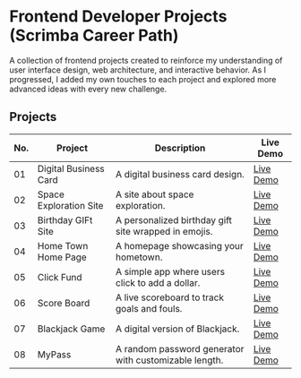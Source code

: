 # Frontend Developer Projects (Scrimba Career Path)

A collection of frontend projects created to reinforce my understanding of user interface design, web architecture, and interactive behavior. As I progressed, I added my own touches to each project and explored more advanced ideas with every new challenge.

## Projects

| No. | Project                         | Description                                                        | Live Demo                    |
|-----|---------------------------------|--------------------------------------------------------------------|------------------------------|
| 01  | Digital Business Card           | A digital business card design.                                    | [Live Demo](https://mona-lisa-business-card.vercel.app)     |
| 02  | Space Exploration Site          | A site about space exploration.                                    | [Live Demo](https://space-exploration-tau.vercel.app)     |
| 03  | Birthday GIFt Site              | A personalized birthday gift site wrapped in emojis.               | [Live Demo](https://birthday-gif-t.vercel.app)     |
| 04  | Home Town Home Page             | A homepage showcasing your hometown.                               | [Live Demo](https://hometown-home-page.vercel.app)     |
| 05  | Click Fund                      | A simple app where users click to add a dollar.                    | [Live Demo](https://click-fund-app.vercel.app)     |
| 06  | Score Board                     | A live scoreboard to track goals and fouls.                        | [Live Demo](https://el-clasico-scoreboard.vercel.app)     |
| 07  | Blackjack Game                  | A digital version of Blackjack.                                    | [Live Demo](https://black-jack-liart.vercel.app)     |
| 08  | MyPass                          | A random password generator with customizable length.             | [Live Demo](https://my-pass-liard.vercel.app)     |
